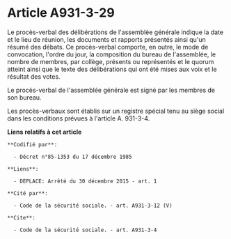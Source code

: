 # Article A931-3-29

Le procès-verbal des délibérations de l'assemblée générale indique la date et le lieu de réunion, les documents et rapports
présentés ainsi qu'un résumé des débats. Ce procès-verbal comporte, en outre, le mode de convocation, l'ordre du jour, la
composition du bureau de l'assemblée, le nombre de membres, par collège, présents ou représentés et le quorum atteint ainsi
que le texte des délibérations qui ont été mises aux voix et le résultat des votes. 

Le procès-verbal de l'assemblée générale est signé par les membres de son bureau. 

Les procès-verbaux sont établis sur un registre spécial tenu au siège social dans les conditions prévues à l'article A.
931-3-4.

**Liens relatifs à cet article**

	**Codifié par**:

	  - Décret n°85-1353 du 17 décembre 1985

	**Liens**:

	  - DEPLACE: Arrêté du 30 décembre 2015 - art. 1

	**Cité par**:

	  - Code de la sécurité sociale. - art. A931-3-12 (V)

	**Cite**:

	  - Code de la sécurité sociale. - art. A931-3-4
